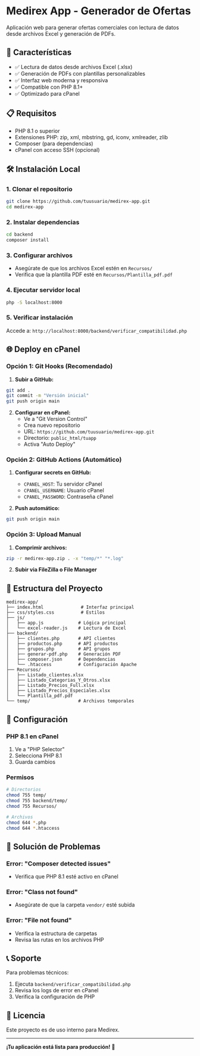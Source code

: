 # Medirex App - Generador de Ofertas

Aplicación web para generar ofertas comerciales con lectura de datos desde archivos Excel y generación de PDFs.

## 🚀 Características

- ✅ Lectura de datos desde archivos Excel (.xlsx)
- ✅ Generación de PDFs con plantillas personalizables
- ✅ Interfaz web moderna y responsiva
- ✅ Compatible con PHP 8.1+
- ✅ Optimizado para cPanel

## 📋 Requisitos

- PHP 8.1 o superior
- Extensiones PHP: zip, xml, mbstring, gd, iconv, xmlreader, zlib
- Composer (para dependencias)
- cPanel con acceso SSH (opcional)

## 🛠️ Instalación Local

### 1. Clonar el repositorio
```bash
git clone https://github.com/tuusuario/medirex-app.git
cd medirex-app
```

### 2. Instalar dependencias
```bash
cd backend
composer install
```

### 3. Configurar archivos
- Asegúrate de que los archivos Excel estén en `Recursos/`
- Verifica que la plantilla PDF esté en `Recursos/Plantilla_pdf.pdf`

### 4. Ejecutar servidor local
```bash
php -S localhost:8000
```

### 5. Verificar instalación
Accede a: `http://localhost:8000/backend/verificar_compatibilidad.php`

## 🌐 Deploy en cPanel

### Opción 1: Git Hooks (Recomendado)

1. **Subir a GitHub:**
```bash
git add .
git commit -m "Versión inicial"
git push origin main
```

2. **Configurar en cPanel:**
   - Ve a "Git Version Control"
   - Crea nuevo repositorio
   - URL: `https://github.com/tuusuario/medirex-app.git`
   - Directorio: `public_html/tuapp`
   - Activa "Auto Deploy"

### Opción 2: GitHub Actions (Automático)

1. **Configurar secrets en GitHub:**
   - `CPANEL_HOST`: Tu servidor cPanel
   - `CPANEL_USERNAME`: Usuario cPanel
   - `CPANEL_PASSWORD`: Contraseña cPanel

2. **Push automático:**
```bash
git push origin main
```

### Opción 3: Upload Manual

1. **Comprimir archivos:**
```bash
zip -r medirex-app.zip . -x "temp/*" "*.log"
```

2. **Subir via FileZilla o File Manager**

## 📁 Estructura del Proyecto

```
medirex-app/
├── index.html              # Interfaz principal
├── css/styles.css          # Estilos
├── js/
│   ├── app.js             # Lógica principal
│   └── excel-reader.js    # Lectura de Excel
├── backend/
│   ├── clientes.php       # API clientes
│   ├── productos.php      # API productos
│   ├── grupos.php         # API grupos
│   ├── generar-pdf.php    # Generación PDF
│   ├── composer.json      # Dependencias
│   └── .htaccess          # Configuración Apache
├── Recursos/
│   ├── Listado_clientes.xlsx
│   ├── Listado_Categorias_Y_Otros.xlsx
│   ├── Listado_Precios_Full.xlsx
│   ├── Listado_Precios_Especiales.xlsx
│   └── Plantilla_pdf.pdf
└── temp/                  # Archivos temporales
```

## 🔧 Configuración

### PHP 8.1 en cPanel
1. Ve a "PHP Selector"
2. Selecciona PHP 8.1
3. Guarda cambios

### Permisos
```bash
# Directorios
chmod 755 temp/
chmod 755 backend/temp/
chmod 755 Recursos/

# Archivos
chmod 644 *.php
chmod 644 *.htaccess
```

## 🚨 Solución de Problemas

### Error: "Composer detected issues"
- Verifica que PHP 8.1 esté activo en cPanel

### Error: "Class not found"
- Asegúrate de que la carpeta `vendor/` esté subida

### Error: "File not found"
- Verifica la estructura de carpetas
- Revisa las rutas en los archivos PHP

## 📞 Soporte

Para problemas técnicos:
1. Ejecuta `backend/verificar_compatibilidad.php`
2. Revisa los logs de error en cPanel
3. Verifica la configuración de PHP

## 📄 Licencia

Este proyecto es de uso interno para Medirex.

---

**¡Tu aplicación está lista para producción!** 🎉
